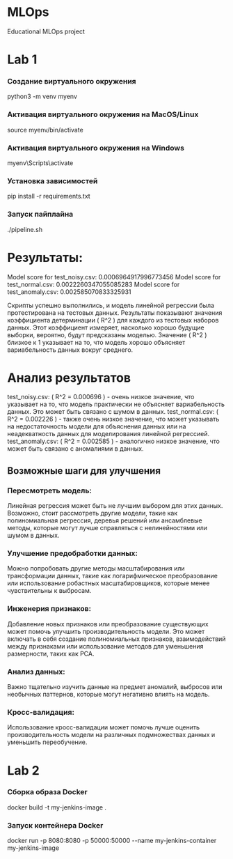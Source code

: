 # MLOps
Educational MLOps project

# Lab 1

### Создание виртуального окружения
python3 -m venv myenv

### Активация виртуального окружения на MacOS/Linux
source myenv/bin/activate

### Активация виртуального окружения на Windows
myenv\Scripts\activate

### Установка зависимостей
pip install -r requirements.txt

### Запуск пайплайна
./pipeline.sh

# Результаты:

Model score for test_noisy.csv: 0.0006964917996773456
Model score for test_normal.csv: 0.0022260347055085283
Model score for test_anomaly.csv: 0.002585070833325931

Скрипты успешно выполнились, и модель линейной регрессии была протестирована на тестовых данных. Результаты показывают значения коэффициента детерминации ( R^2 ) для каждого из тестовых наборов данных. Этот коэффициент измеряет, насколько хорошо будущие выборки, вероятно, будут предсказаны моделью. Значение ( R^2 ) близкое к 1 указывает на то, что модель хорошо объясняет вариабельность данных вокруг среднего.

# Анализ результатов
test_noisy.csv: ( R^2 = 0.000696 ) - очень низкое значение, что указывает на то, что модель практически не объясняет вариабельность данных. Это может быть связано с шумом в данных.
test_normal.csv: ( R^2 = 0.002226 ) - также очень низкое значение, что может указывать на недостаточность модели для объяснения данных или на неадекватность данных для моделирования линейной регрессией.
test_anomaly.csv: ( R^2 = 0.002585 ) - аналогично низкое значение, что может быть связано с аномалиями в данных.
## Возможные шаги для улучшения
### Пересмотреть модель: 
Линейная регрессия может быть не лучшим выбором для этих данных. Возможно, стоит рассмотреть другие модели, такие как полиномиальная регрессия, деревья решений или ансамблевые методы, которые могут лучше справляться с нелинейностями или шумом в данных.
### Улучшение предобработки данных: 
Можно попробовать другие методы масштабирования или трансформации данных, такие как логарифмическое преобразование или использование робастных масштабировщиков, которые менее чувствительны к выбросам.
### Инженерия признаков: 
Добавление новых признаков или преобразование существующих может помочь улучшить производительность модели. Это может включать в себя создание полиномиальных признаков, взаимодействий между признаками или использование методов для уменьшения размерности, таких как PCA.
### Анализ данных: 
Важно тщательно изучить данные на предмет аномалий, выбросов или необычных паттернов, которые могут негативно влиять на модель.
### Кросс-валидация: 
Использование кросс-валидации может помочь лучше оценить производительность модели на различных подмножествах данных и уменьшить переобучение.

# Lab 2

### Сборка образа Docker
docker build -t my-jenkins-image .

### Запуск контейнера Docker
docker run -p 8080:8080 -p 50000:50000 --name my-jenkins-container my-jenkins-image